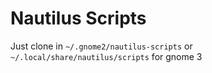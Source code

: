 # Nautilus Scripts #

Just clone in `~/.gnome2/nautilus-scripts` or `~/.local/share/nautilus/scripts` for gnome 3
